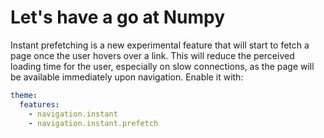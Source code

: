 # Let's have a go at Numpy

Instant prefetching is a new experimental feature that will start to fetch a
page once the user hovers over a link. This will reduce the perceived loading
time for the user, especially on slow connections, as the page will be available
immediately upon navigation. Enable it with:

```yaml
theme:
  features:
    - navigation.instant
    - navigation.instant.prefetch
```
